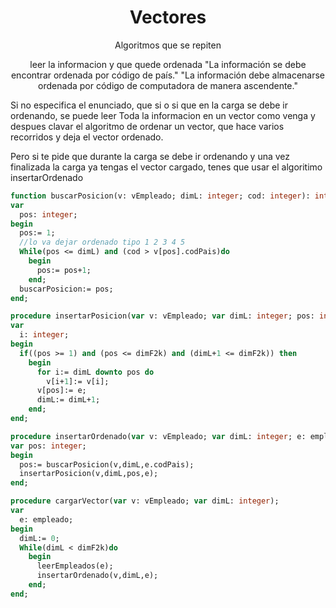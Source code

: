 <h1 align="center"> Vectores </h1>

<p align="center">Algoritmos que se repiten</p>


<p align="center"> leer la informacion y que quede ordenada 
"La información se debe encontrar ordenada por código de país." "La información debe almacenarse ordenada por código de
computadora de manera ascendente."
 </p>
<p>Si no especifica el enunciado, que si o si que en la carga se debe ir ordenando, se puede leer Toda la informacion en un vector como venga y despues
clavar el algoritmo de ordenar un vector, que hace varios recorridos y deja el vector ordenado.

Pero si te pide que durante la carga se debe ir ordenando y una vez finalizada la carga ya tengas el vector cargado, tenes que usar el algoritimo insertarOrdenado
</p>
  
```pas 
function buscarPosicion(v: vEmpleado; dimL: integer; cod: integer): integer;
var
  pos: integer;
begin
  pos:= 1;
  //lo va dejar ordenado tipo 1 2 3 4 5
  While(pos <= dimL) and (cod > v[pos].codPais)do
    begin
      pos:= pos+1;
    end;
  buscarPosicion:= pos;
end;

procedure insertarPosicion(var v: vEmpleado; var dimL: integer; pos: integer; e: empleado);
var
  i: integer;
begin
  if((pos >= 1) and (pos <= dimF2k) and (dimL+1 <= dimF2k)) then
    begin
      for i:= dimL downto pos do
        v[i+1]:= v[i];
      v[pos]:= e;
      dimL:= dimL+1;
    end;
end;

procedure insertarOrdenado(var v: vEmpleado; var dimL: integer; e: empleado);
var pos: integer;
begin
  pos:= buscarPosicion(v,dimL,e.codPais);
  insertarPosicion(v,dimL,pos,e);
end;

procedure cargarVector(var v: vEmpleado; var dimL: integer);
var
  e: empleado;
begin
  dimL:= 0;
  While(dimL < dimF2k)do
    begin
      leerEmpleados(e);
      insertarOrdenado(v,dimL,e);
    end;
end;
```